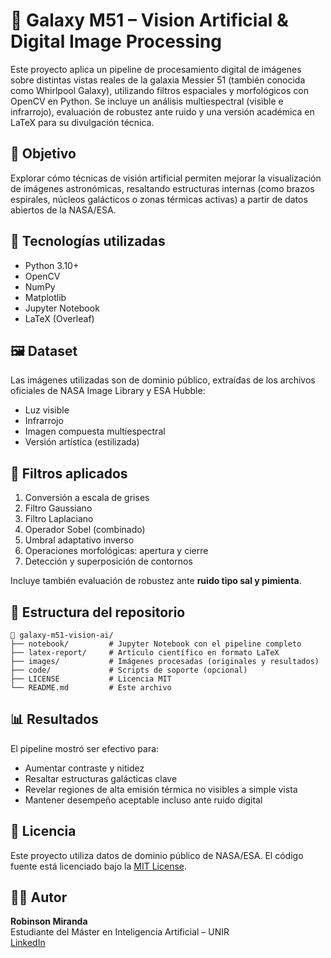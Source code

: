 # 🌌 Galaxy M51 – Vision Artificial & Digital Image Processing

Este proyecto aplica un pipeline de procesamiento digital de imágenes sobre distintas vistas reales de la galaxia Messier 51 (también conocida como Whirlpool Galaxy), utilizando filtros espaciales y morfológicos con OpenCV en Python. Se incluye un análisis multiespectral (visible e infrarrojo), evaluación de robustez ante ruido y una versión académica en LaTeX para su divulgación técnica.

## 📌 Objetivo

Explorar cómo técnicas de visión artificial permiten mejorar la visualización de imágenes astronómicas, resaltando estructuras internas (como brazos espirales, núcleos galácticos o zonas térmicas activas) a partir de datos abiertos de la NASA/ESA.

## 🧰 Tecnologías utilizadas

- Python 3.10+
- OpenCV
- NumPy
- Matplotlib
- Jupyter Notebook
- LaTeX (Overleaf)

## 🖼️ Dataset

Las imágenes utilizadas son de dominio público, extraídas de los archivos oficiales de NASA Image Library y ESA Hubble:

- Luz visible
- Infrarrojo
- Imagen compuesta multiespectral
- Versión artística (estilizada)

## 🧪 Filtros aplicados

1. Conversión a escala de grises  
2. Filtro Gaussiano  
3. Filtro Laplaciano  
4. Operador Sobel (combinado)  
5. Umbral adaptativo inverso  
6. Operaciones morfológicas: apertura y cierre  
7. Detección y superposición de contornos

Incluye también evaluación de robustez ante **ruido tipo sal y pimienta**.

## 📂 Estructura del repositorio

```
📂 galaxy-m51-vision-ai/
├── notebook/         # Jupyter Notebook con el pipeline completo
├── latex-report/     # Artículo científico en formato LaTeX
├── images/           # Imágenes procesadas (originales y resultados)
├── code/             # Scripts de soporte (opcional)
├── LICENSE           # Licencia MIT
└── README.md         # Este archivo
```

## 📊 Resultados

El pipeline mostró ser efectivo para:
- Aumentar contraste y nitidez
- Resaltar estructuras galácticas clave
- Revelar regiones de alta emisión térmica no visibles a simple vista
- Mantener desempeño aceptable incluso ante ruido digital

## 📜 Licencia

Este proyecto utiliza datos de dominio público de NASA/ESA. El código fuente está licenciado bajo la [MIT License](LICENSE).

## 👨‍💻 Autor

**Robinson Miranda**  
Estudiante del Máster en Inteligencia Artificial – UNIR  
[LinkedIn](https://www.linkedin.com/in/robinsonmirandaco/)

